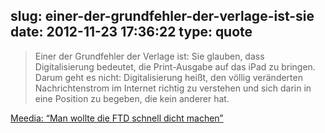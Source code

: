 slug: einer-der-grundfehler-der-verlage-ist-sie
date: 2012-11-23 17:36:22
type: quote
---

> Einer der Grundfehler der Verlage ist: Sie glauben, dass Digitalisierung bedeutet, die Print-Ausgabe auf das iPad zu bringen. Darum geht es nicht: Digitalisierung heißt, den völlig veränderten Nachrichtenstrom im Internet richtig zu verstehen und sich darin in eine Position zu begeben, die kein anderer hat.

[Meedia: “Man wollte die FTD schnell dicht machen”](http://meedia.de/print/man-wollte-die-ftd-schnell-dicht-machen/2012/11/23.html)
